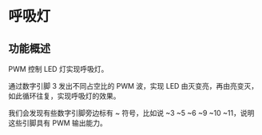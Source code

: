 # 呼吸灯

## 功能概述

PWM 控制 LED 灯实现呼吸灯。

通过数字引脚 3 发出不同占空比的 PWM 波，实现 LED 由灭变亮，再由亮变灭，如此循环往复，实现呼吸灯的效果。

我们会发现有些数字引脚旁边标有 ~ 符号，比如说 ~3 ~5 ~6 ~9 ~10 ~11，说明这些引脚具有 PWM 输出能力。

